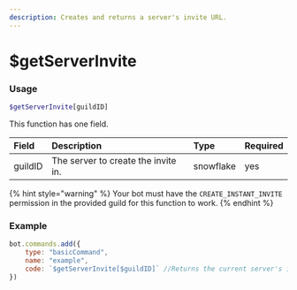 ```yaml
---
description: Creates and returns a server's invite URL.
---
```


# $getServerInvite
### Usage
```php
$getServerInvite[guildID]
```

This function has one field.

| Field | Description | Type | Required
| :---- | :---- | :---- | :----
| guildID | The server to create the invite in. | snowflake | yes


{% hint style="warning" %}
Your bot must have the `CREATE_INSTANT_INVITE` permission in the provided guild for this function to work.
{% endhint %}

### Example
```javascript
bot.commands.add({
    type: "basicCommand",
    name: "example",
    code: `$getServerInvite[$guildID]` //Returns the current server's invite
})
```
